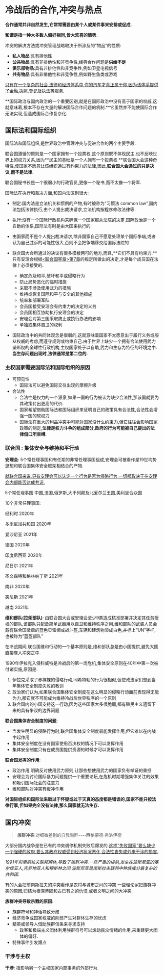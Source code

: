 # 冷战后的合作,冲突与热点

**合作通常并非自然发生,它常常需要由某个人或某件事来安排或促成.**

**和谐是指一种大多数人偏好相同,皆大欢喜的情势.**

冲突的解决方法或冲突管理战略取决于所涉及的”物品”的性质:

- **私人物品**:具有排他性
- **公共物品**:具有非排他性和非竞争性,经典合作问题是**供给不足**
- **俱乐部物品**:具有非排他性和非竞争性,例如卫星电视信号
- **共有物品**:具有非排他性和非竞争性,例如野生鱼类或游戏

<u>只有在一个复杂的社会,法律和经济体系中,你的汽车才真正属于你,因为该体系提供了金融,执照,登记及执法等服务.</u>

**国际政治与国内政治的一个重要区别,就是在国际政治中没有高于国家的权威,这就意味着,根本不存在大量的解决国际合作问题的机制.**它虽然并不能使国际合作无法实现,但造成国际合作复杂化.

## 国际法和国际组织

国际法和国际组织,是世界政治中管理冲突与促进合作的两个主要手段.

联合国遵循的原则是一个国家拥有一个投票权,这个原则既不体现民主,也不反映世界上的权力关系,因为**民主的基础是一个人拥有一个投票权.**联合国大会这种奇特性,使国家不愿意让该组织通过有约束力的法律,因此,**联合国大会通过的只是决议,而不是法律.**

联合国秘书长是一个很弱小的行政官员,更像一个秘书,而不太像一个将军.

国际法在执行和裁决方面,和国内法区别很大:

- 制定:国内法是立法机关和惯例的产物,有时被称为”习惯法 common law”,国内法包括法律执行,由个人提出裁决请求,立法机构按程序修改法律等.
- 执行:没有一个国际行政机构来确保一个国家服从法院的决定,国际政治是一个自助的体系,国际法有时是由大国来执行的

- 由国家而不是个人提出裁决请求,除非国家自己不愿意处理某个国际争端,或者认为自己胜诉的可能性很大,否则不会把争端移交给国际法院的
- 联合国大会所通过的决议有很多模棱两可的地方,而且,**它们不具有约束力.**只有安理会根据[<联合国宪章>第7章](https://www.un.org/zh/sc/repertoire/actions.shtml)的规定所做出的决定,才是每个成员国在法律上必须接受的.
  - 确定危及和平,破坏和平或侵略行为
  - 防止局势恶化的临时措施
  - 采取不涉及使用武力的措施
  - 维持或恢复国际和平与安全的其他措施
  - 统率和部署军队
  - 会员国接受安理会有约束力的决定的义务
  - 会员国相互协助执行安理会的决定
  - 安理会对第三国采取防止或执行办法的影响
  - 单独或集体自卫的权利
- 国际政治中的共同体观念是很弱的,这就意味着国家不太愿意出于履行义务或服从权威的考虑,而遵守规则或约束自己.由于世界上缺少一个拥有合法使用武力垄断权的全球性行政机构,主权国家处于以自助,武力和生存为特征的环境之中.**当生存问题出现时,法律通常是第二位的.**

### 主权国家需要国际法和国际组织的原因

- 可预见性
  - 国际法可以避免国际交往出现的摩擦升级
- 合法性
  - 合法性是权力的一个源泉,如果一国的行为被认为缺少合法性,那该国就要为其政策付出更高的代价.
  - 国家希望借助国际法和国际组织来证明自己的政策具有合法性,合法性会增强一国的软权力
  - 国际法在重大的利益冲突中可能对国家没什么约束力,但它往往会影响国家政策的制定,**法律是权力斗争的组成部分,政府的行为可能被自己提出的法律借口所束缚.**

### 联合国 : 集体安全与维持和平行动

**安理会**: 5个常任理事国和有任期的非常任理事国组成,安理会可被看作是19世均势思想和联合国集体安全框架相结合的产物.

<u>就联合国来说,只有安理会可以认定一个行为是否为侵略行为,一切都取决于在安理会内部能否达成共识.</u>

5个常任理事国:中国,法国,俄罗斯,大不列颠及北爱尔兰王国,美利坚合众国

10个非常任理事国:

经利时 2020年

多米尼加共和国 2020年

爱沙尼亚 2021年

德国 2020年

印度尼西亚 2020年

尼日尔 2021年

圣文森特和格林纳丁斯 2021年

南非 2020年

突尼斯 2021年

越南 2021年

**维和部队(拉架部队)**: 由联合国大会或安理会至少9票造成核准部署并决定其任务授权的部队,该部队只配备简单武器用以自卫和维持秩序之用,维和部队的武装人员会戴有联合国徽章的蓝色贝雷帽或战斗盔,车辆和建筑物漆成白色,并标上”UN”字样,也被称为”蓝盔部队”

在冷战期间,联合国维和行动的一个基本原则是,维和部队总是由小国提供,避免大国直接卷入冲突之中.

1990年伊拉克入侵科威特是冷战后的第一场危机,集体安全原则在40年中第一次被付诸实施,原因是:

1. 伊拉克采取了赤裸裸的侵略行动,同希特勒的行为很相似,促使政法家们想到当年集体安全制度失败的教训
2. 政治家们认为,如果联合国集体安全制度在这么明显的侵略行动面前表现得无能为力,那它就不可能成为维持冷战后世界秩序的一个原则
3. 联合国内的小国支持这一行动,因为这些国家大多很脆弱,都有殖民主义遗留下来的具有争议的边界问题

**联合国集体安全制度的问题**:

- 当发生明显的侵略行为时,联合国集体安全制度最能发挥作用,但它难以在内战中起作用
- 集体安全制度在没有国家使用否决权的情况下可以发挥作用
- 集体安全制度只有在成员国提供资源的时候才可以发挥作用

**联合国发挥的作用**:

- 政治作用,明确反对使用武力原则,让那些想使用武力的国家负有举证的重担
- 安理会为讨论国际暴力问题提供一个重要论坛,在危机时期增强集体关注的效果和吸引国际社会的注意力
- 维和部队对冲突有缓冲作用

**对国际组织和国际法采取过于怀疑或过于天真的态度都是错误的,国家不能只按法律行事,但如果完全没有法律,那么国家就无法生存.**

## 国内冲突

> **族群冲突**:对细微差别的自我陶醉----西格蒙德·弗洛伊德

大部分国内战争是在已有的冲突调停机制失败后爆发的.<u>这样”失败国家”要么缺少一个强硬的政府,要么其政府权威受到经济状况恶化,合法性丧失或外来干涉的损害.</u>

*1991年前南斯拉夫联邦解体,导致了族群冲突.一些严重的拼杀,发生在波斯尼亚的塞尔维亚人,克罗地亚人和穆斯林之间.波斯尼亚是南斯拉夫联邦中种族成分最复杂的共和国.*

有的人会把前南斯拉夫的冲突看作是农村与城市之间的冲突.一些理论家把族群冲突的原因,归结为根深蒂固和古已有之的仇恨,或者文明之间的大冲突.

**族群冲突导致杀戮的原因:**

- 族群符号和神话导致分歧
- 经济竞争或国家权威的削弱产生对群体生存的忧虑
- 精英或领导人借助族群信条来寻求支持
  - 政客和极端主义团体利用族群符号可以煽动民众情绪的作用,来重建更大团体的偏好.
- 特殊事件引发爆点

### 干涉与主权

**干涉**: 指影响另一个主权国家内部事务的外部行为.

